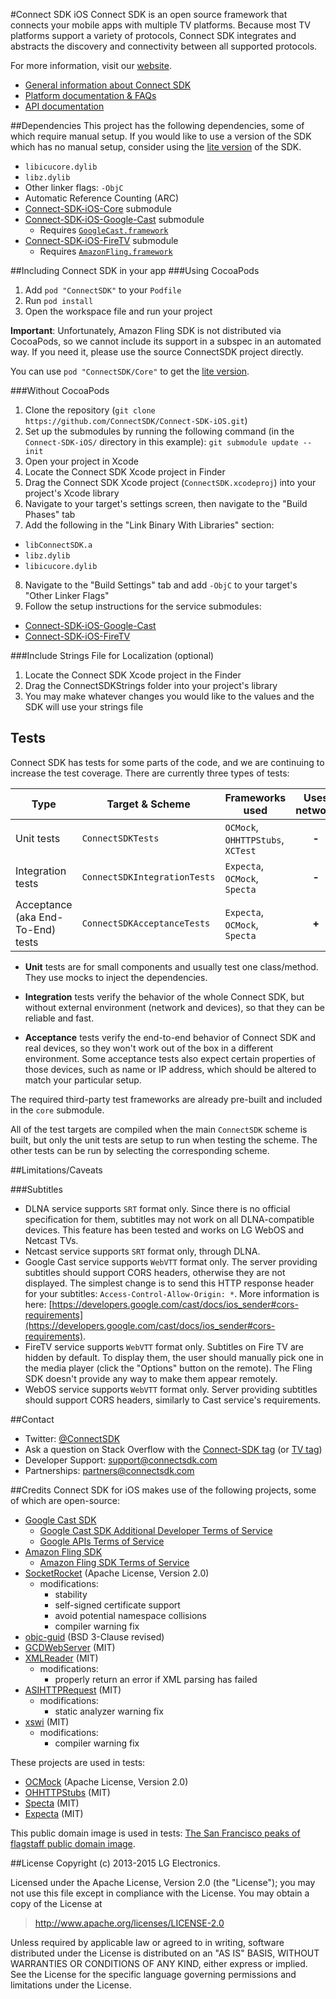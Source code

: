 #Connect SDK iOS
Connect SDK is an open source framework that connects your mobile apps with multiple TV platforms. Because most TV platforms support a variety of protocols, Connect SDK integrates and abstracts the discovery and connectivity between all supported protocols.

For more information, visit our [website](http://www.connectsdk.com/).

* [General information about Connect SDK](http://www.connectsdk.com/discover/)
* [Platform documentation & FAQs](http://www.connectsdk.com/docs/ios/)
* [API documentation](http://www.connectsdk.com/apis/ios/)

##Dependencies
This project has the following dependencies, some of which require manual setup. If you would like to use a version of the SDK which has no manual setup, consider using the [lite version](https://github.com/ConnectSDK/Connect-SDK-iOS-Lite) of the SDK.

* `libicucore.dylib`
* `libz.dylib`
* Other linker flags: `-ObjC`
* Automatic Reference Counting (ARC)
* [Connect-SDK-iOS-Core](https://github.com/ConnectSDK/Connect-SDK-iOS-Core) submodule
* [Connect-SDK-iOS-Google-Cast](https://github.com/ConnectSDK/Connect-SDK-iOS-Google-Cast) submodule
  - Requires [`GoogleCast.framework`](https://developers.google.com/cast/docs/downloads)
* [Connect-SDK-iOS-FireTV](https://github.com/ConnectSDK/Connect-SDK-iOS-FireTV) submodule
  - Requires [`AmazonFling.framework`](https://developer.amazon.com/public/apis/experience/fling/docs/amazon-fling-sdk-download)

##Including Connect SDK in your app
###Using CocoaPods
1. Add `pod "ConnectSDK"` to your `Podfile`
2. Run `pod install`
3. Open the workspace file and run your project

**Important**: Unfortunately, Amazon Fling SDK is not distributed via CocoaPods, so we cannot include its support in a subspec in an automated way. If you need it, please use the source ConnectSDK project directly.

You can use `pod "ConnectSDK/Core"` to get the [lite version](https://github.com/ConnectSDK/Connect-SDK-iOS-Lite).

###Without CocoaPods

1. Clone the repository (`git clone https://github.com/ConnectSDK/Connect-SDK-iOS.git`)
2. Set up the submodules by running the following command (in the `Connect-SDK-iOS/` directory in this example): `git submodule update --init`
3. Open your project in Xcode
4. Locate the Connect SDK Xcode project in Finder
5. Drag the Connect SDK Xcode project (`ConnectSDK.xcodeproj`) into your project's Xcode library
6. Navigate to your target's settings screen, then navigate to the "Build Phases" tab
7. Add the following in the "Link Binary With Libraries" section:
 - `libConnectSDK.a`
 - `libz.dylib`
 - `libicucore.dylib`
8. Navigate to the "Build Settings" tab and add `-ObjC` to your target's "Other Linker Flags"
9. Follow the setup instructions for the service submodules:
 - [Connect-SDK-iOS-Google-Cast](https://github.com/ConnectSDK/Connect-SDK-iOS-Google-Cast)
 - [Connect-SDK-iOS-FireTV](https://github.com/ConnectSDK/Connect-SDK-iOS-FireTV)

###Include Strings File for Localization (optional)
1. Locate the Connect SDK Xcode project in the Finder
2. Drag the ConnectSDKStrings folder into your project's library
3. You may make whatever changes you would like to the values and the SDK will use your strings file

## Tests

Connect SDK has tests for some parts of the code, and we are continuing to increase the test coverage. There are currently three types of tests:

Type | Target &amp; Scheme | Frameworks used | Uses network | Fast | Reliable
-----|---------------------|-----------------|:------------:|:----:|:-------:
Unit tests | `ConnectSDKTests` | `OCMock`, `OHHTTPStubs`, `XCTest` | **-** | **+** | **+**
Integration tests | `ConnectSDKIntegrationTests` | `Expecta`, `OCMock`, `Specta` | **-** | **+** | **+**
Acceptance (aka End-To-End) tests | `ConnectSDKAcceptanceTests` | `Expecta`, `OCMock`, `Specta` | **+** | **-** | **±**

* **Unit** tests are for small components and usually test one class/method. They use mocks to inject the dependencies.

* **Integration** tests verify the behavior of the whole Connect SDK, but without external environment (network and devices), so that they can be reliable and fast.

* **Acceptance** tests verify the end-to-end behavior of Connect SDK and real devices, so they won't work out of the box in a different environment. Some acceptance tests also expect certain properties of those devices, such as name or IP address, which should be altered to match your particular setup.

The required third-party test frameworks are already pre-built and included in the `core` submodule.

All of the test targets are compiled when the main `ConnectSDK` scheme is built, but only the unit tests are setup to run when testing the scheme. The other tests can be run by selecting the corresponding scheme.

##Limitations/Caveats

###Subtitles

- DLNA service supports `SRT` format only. Since there is no official specification for them, subtitles may not work on all DLNA-compatible devices. This feature has been tested and works on LG WebOS and Netcast TVs.
- Netcast service supports `SRT` format only, through DLNA.
- Google Cast service supports `WebVTT` format only. The server providing subtitles should support CORS headers, otherwise they are not displayed. The simplest change is to send this HTTP response header for your subtitles: `Access-Control-Allow-Origin: *`. More information is here: [https://developers.google.com/cast/docs/ios_sender#cors-requirements](https://developers.google.com/cast/docs/ios_sender#cors-requirements).
- FireTV service supports `WebVTT` format only. Subtitles on Fire TV are hidden by default. To display them, the user should manually pick one in the media player (click the "Options" button on the remote). The Fling SDK doesn't provide any way to make them appear remotely.
- WebOS service supports `WebVTT` format only. Server providing subtitles should support CORS headers, similarly to Cast service's requirements.

##Contact
- Twitter: [@ConnectSDK](https://twitter.com/ConnectSDK)
- Ask a question on Stack Overflow with the [Connect-SDK tag](https://stackoverflow.com/tags/connect-sdk) (or [TV tag](https://stackoverflow.com/tags/tv))
- Developer Support: [support@connectsdk.com](mailto:support@connectsdk.com)
- Partnerships: [partners@connectsdk.com](mailto:partners@connectsdk.com)

##Credits
Connect SDK for iOS makes use of the following projects, some of which are open-source:

* [Google Cast SDK](https://developers.google.com/cast/)
  - [Google Cast SDK Additional Developer Terms of Service](https://developers.google.com/cast/docs/terms)
  - [Google APIs Terms of Service](https://developers.google.com/terms/)
* [Amazon Fling SDK](https://developer.amazon.com/fling)
  - [Amazon Fling SDK Terms of Service](https://developer.amazon.com/public/support/pml.html)
* [SocketRocket](https://github.com/Square/SocketRocket) (Apache License, Version 2.0)
  - modifications:
    - stability
    - self-signed certificate support
    - avoid potential namespace collisions
    - compiler warning fix
* [objc-guid](https://code.google.com/p/objc-guid/) (BSD 3-Clause revised)
* [GCDWebServer](https://github.com/swisspol/GCDWebServer) (MIT)
* [XMLReader](https://github.com/amarcadet/XMLReader) (MIT)
  - modifications:
    - properly return an error if XML parsing has failed
* [ASIHTTPRequest](https://github.com/pokeb/asi-http-request) (MIT)
  - modifications:
    - static analyzer warning fix
* [xswi](https://github.com/skjolber/xswi) (MIT)
  - modifications:
    - compiler warning fix

These projects are used in tests:

* [OCMock](http://ocmock.org/) (Apache License, Version 2.0)
* [OHHTTPStubs](https://github.com/AliSoftware/OHHTTPStubs/) (MIT)
* [Specta](https://github.com/specta/specta/) (MIT)
* [Expecta](https://github.com/specta/expecta/) (MIT)

This public domain image is used in tests: [The San Francisco peaks of flagstaff public domain image](http://www.public-domain-image.com/free-images/nature-landscapes/peaks/the-san-francisco-peaks-of-flagstaff).

##License
Copyright (c) 2013-2015 LG Electronics.

Licensed under the Apache License, Version 2.0 (the "License");
you may not use this file except in compliance with the License.
You may obtain a copy of the License at

> http://www.apache.org/licenses/LICENSE-2.0

Unless required by applicable law or agreed to in writing, software
distributed under the License is distributed on an "AS IS" BASIS,
WITHOUT WARRANTIES OR CONDITIONS OF ANY KIND, either express or implied.
See the License for the specific language governing permissions and
limitations under the License.
